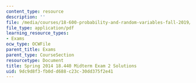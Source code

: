```yaml
---
content_type: resource
description: ''
file: /media/courses/18-600-probability-and-random-variables-fall-2019/9dc9d8f3fb0dd688c23c30dd375f2e41_MIT18_600F19_mid2_2014_soln.pdf
file_type: application/pdf
learning_resource_types:
- Exams
ocw_type: OCWFile
parent_title: Exams
parent_type: CourseSection
resourcetype: Document
title: Spring 2014 18.440 Midterm Exam 2 Solutions
uid: 9dc9d8f3-fb0d-d688-c23c-30dd375f2e41
---
```

